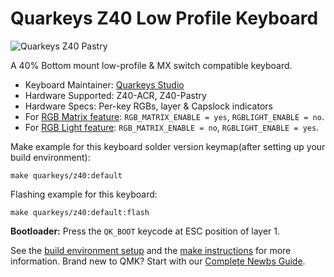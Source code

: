 # Quarkeys Z40 Low Profile Keyboard

![Quarkeys Z40 Pastry](https://raw.githubusercontent.com/tommyamoszhao/keyboardimage/main/Z40/Z40_1024.png)

A 40% Bottom mount low-profile & MX switch compatible keyboard.

* Keyboard Maintainer: [Quarkeys Studio](www.quarkeys.com)
* Hardware Supported: Z40-ACR, Z40-Pastry
* Hardware Specs: Per-key RGBs, layer & Capslock indicators
* For [RGB Matrix feature](https://docs.qmk.fm/#/feature_rgb_matrix): `RGB_MATRIX_ENABLE = yes`, `RGBLIGHT_ENABLE = no`.
* For [RGB Light feature](https://docs.qmk.fm/#/feature_rgblight): `RGB_MATRIX_ENABLE = no`, `RGBLIGHT_ENABLE = yes`.

Make example for this keyboard solder version keymap(after setting up your build environment):

    make quarkeys/z40:default

Flashing example for this keyboard:

    make quarkeys/z40:default:flash

**Bootloader:** Press the `QK_BOOT` keycode at ESC position of layer 1.

See the [build environment setup](https://docs.qmk.fm/#/getting_started_build_tools) and the [make instructions](https://docs.qmk.fm/#/getting_started_make_guide) for more information. Brand new to QMK? Start with our [Complete Newbs Guide](https://docs.qmk.fm/#/newbs).
